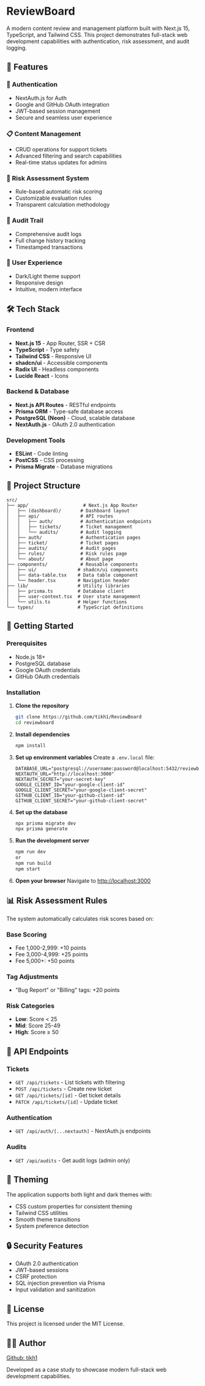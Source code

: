 # ReviewBoard

A modern content review and management platform built with Next.js 15, TypeScript, and Tailwind CSS. This project demonstrates full-stack web development capabilities with authentication, risk assessment, and audit logging.

## 🚀 Features

### 🔐 Authentication
- NextAuth.js for Auth
- Google and GitHub OAuth integration
- JWT-based session management
- Secure and seamless user experience

### 📋 Content Management
- CRUD operations for support tickets
- Advanced filtering and search capabilities
- Real-time status updates for admins

### 🎯 Risk Assessment System
- Rule-based automatic risk scoring
- Customizable evaluation rules
- Transparent calculation methodology

### 📜 Audit Trail
- Comprehensive audit logs
- Full change history tracking
- Timestamped transactions

### 🎨 User Experience
- Dark/Light theme support
- Responsive design
- Intuitive, modern interface

## 🛠️ Tech Stack

### Frontend
- **Next.js 15** - App Router, SSR + CSR
- **TypeScript** - Type safety
- **Tailwind CSS** - Responsive UI
- **shadcn/ui** - Accessible components
- **Radix UI** - Headless components
- **Lucide React** - Icons

### Backend & Database
- **Next.js API Routes** - RESTful endpoints
- **Prisma ORM** - Type-safe database access
- **PostgreSQL (Neon)** - Cloud, scalable database
- **NextAuth.js** - OAuth 2.0 authentication

### Development Tools
- **ESLint** - Code linting
- **PostCSS** - CSS processing
- **Prisma Migrate** - Database migrations

## 📁 Project Structure

```
src/
├── app/                    # Next.js App Router
│   ├── (dashboard)/       # Dashboard layout
│   ├── api/               # API routes
│   │   ├── auth/          # Authentication endpoints
│   │   ├── tickets/       # Ticket management
│   │   └── audits/        # Audit logging
│   ├── auth/              # Authentication pages
│   ├── ticket/            # Ticket pages
│   ├── audits/            # Audit pages
│   ├── rules/             # Risk rules page
│   └── about/             # About page
├── components/            # Reusable components
│   ├── ui/               # shadcn/ui components
│   ├── data-table.tsx    # Data table component
│   └── header.tsx        # Navigation header
├── lib/                  # Utility libraries
│   ├── prisma.ts         # Database client
│   ├── user-context.tsx  # User state management
│   └── utils.ts          # Helper functions
└── types/                # TypeScript definitions
```

## 🚀 Getting Started

### Prerequisites
- Node.js 18+ 
- PostgreSQL database
- Google OAuth credentials
- GitHub OAuth credentials

### Installation

1. **Clone the repository**
   ```bash
   git clone https://github.com/tikh1/ReviewBoard
   cd reviewboard
   ```

2. **Install dependencies**
   ```bash
   npm install
   ```

3. **Set up environment variables**
   Create a `.env.local` file:
   ```env
   DATABASE_URL="postgresql://username:password@localhost:5432/reviewboard"
   NEXTAUTH_URL="http://localhost:3000"
   NEXTAUTH_SECRET="your-secret-key"
   GOOGLE_CLIENT_ID="your-google-client-id"
   GOOGLE_CLIENT_SECRET="your-google-client-secret"
   GITHUB_CLIENT_ID="your-github-client-id"
   GITHUB_CLIENT_SECRET="your-github-client-secret"
   ```

4. **Set up the database**
   ```bash
   npx prisma migrate dev
   npx prisma generate
   ```

5. **Run the development server**
   ```bash
   npm run dev
   or
   npm run build
   npm start
   ```

6. **Open your browser**
   Navigate to [http://localhost:3000](http://localhost:3000)

## 📊 Risk Assessment Rules

The system automatically calculates risk scores based on:

### Base Scoring
- Fee 1,000-2,999: +10 points
- Fee 3,000-4,999: +25 points  
- Fee 5,000+: +50 points

### Tag Adjustments
- "Bug Report" or "Billing" tags: +20 points

### Risk Categories
- **Low**: Score < 25
- **Mid**: Score 25-49
- **High**: Score ≥ 50

## 🔧 API Endpoints

### Tickets
- `GET /api/tickets` - List tickets with filtering
- `POST /api/tickets` - Create new ticket
- `GET /api/tickets/[id]` - Get ticket details
- `PATCH /api/tickets/[id]` - Update ticket

### Authentication
- `GET /api/auth/[...nextauth]` - NextAuth.js endpoints

### Audits
- `GET /api/audits` - Get audit logs (admin only)

## 🎨 Theming

The application supports both light and dark themes with:
- CSS custom properties for consistent theming
- Tailwind CSS utilities
- Smooth theme transitions
- System preference detection

## 🔒 Security Features

- OAuth 2.0 authentication
- JWT-based sessions
- CSRF protection
- SQL injection prevention via Prisma
- Input validation and sanitization

## 📄 License

This project is licensed under the MIT License.

## 👨‍💻 Author

[Github: tikh1](https://github.com/tikh1)

Developed as a case study to showcase modern full-stack web development capabilities.
